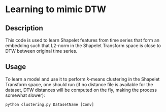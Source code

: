# Learning to mimic DTW

## Description

This code is used to learn Shapelet features from time series that form an embedding such that 
L2-norm in the Shapelet Transform space is close to DTW between original time series. 

## Usage

To learn a model and use it to perform $k$-means clustering in the Shapelet Transform space, 
one should run (if no distance file is available for the dataset, DTW distances will be computed 
on the fly, making the process somewhat slower):

```
python clustering.py DatasetName [Conv]
```



